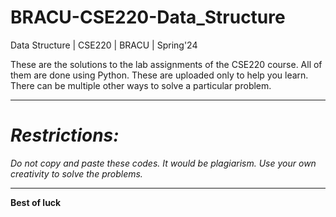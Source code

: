 # BRACU-CSE220-Data_Structure
Data Structure | CSE220 | BRACU | Spring'24

These are the solutions to the lab assignments of the CSE220 course. All of them are done using Python. These are uploaded only to help you learn. There can be multiple other ways to solve a particular problem.
***
# *Restrictions:*
*Do not copy and paste these codes. It would be plagiarism. Use your own creativity to solve the problems.*
***
**Best of luck**
